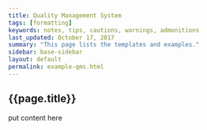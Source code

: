 ```yaml
---
title: Quality Management System
tags: [formatting]
keywords: notes, tips, cautions, warnings, admonitions
last_updated: October 17, 2017
summary: "This page lists the templates and examples."
sidebar: base-sidebar
layout: default
permalink: example-qms.html
---
```


## {{page.title}}

put content here
